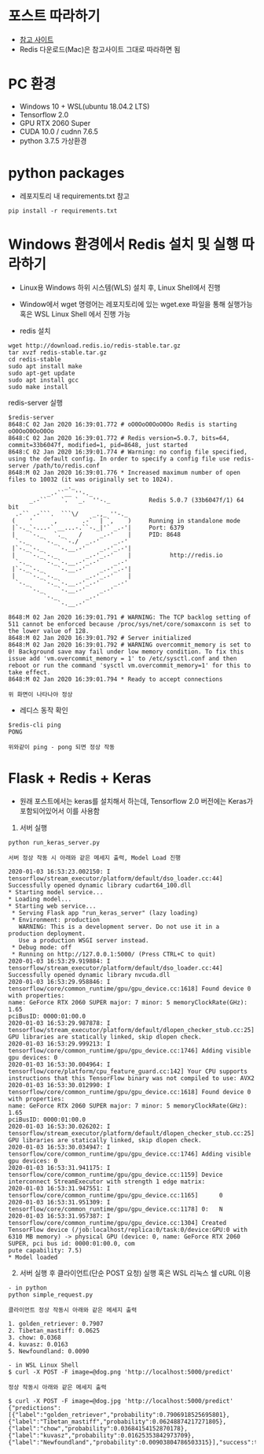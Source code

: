 # 포스트 따라하기

- [참고 사이트](https://www.pyimagesearch.com/2018/01/29/scalable-keras-deep-learning-rest-api/)
- Redis 다운로드(Mac)은 참고사이트 그대로 따라하면 됨

# PC 환경
- Windows 10 + WSL(ubuntu 18.04.2 LTS)
- Tensorflow 2.0
- GPU RTX 2060 Super
- CUDA 10.0 / cudnn 7.6.5
- python 3.7.5 가상환경

# python packages
- 레포지토리 내 requirements.txt 참고
```
pip install -r requirements.txt 
```


# Windows 환경에서 Redis 설치 및 실행 따라하기

- Linux용 Windows 하위 시스템(WLS) 설치 후, Linux Shell에서 진행

- Window에서 wget 명령어는 레포지토리에 있는 wget.exe 파일을 통해 실행가능 혹은 WSL Linux Shell 에서 진행 가능

- redis 설치
```
wget http://download.redis.io/redis-stable.tar.gz
tar xvzf redis-stable.tar.gz
cd redis-stable
sudo apt install make
sudo apt-get update
sudo apt install gcc
sudo make install
```

redis-server 실행
```
$redis-server
8648:C 02 Jan 2020 16:39:01.772 # oO0OoO0OoO0Oo Redis is starting oO0OoO0OoO0Oo
8648:C 02 Jan 2020 16:39:01.772 # Redis version=5.0.7, bits=64, commit=33b6047f, modified=1, pid=8648, just started
8648:C 02 Jan 2020 16:39:01.774 # Warning: no config file specified, using the default config. In order to specify a config file use redis-server /path/to/redis.conf
8648:M 02 Jan 2020 16:39:01.776 * Increased maximum number of open files to 10032 (it was originally set to 1024).
                _._
           _.-``__ ''-._
      _.-``    `.  `_.  ''-._           Redis 5.0.7 (33b6047f/1) 64 bit
  .-`` .-```.  ```\/    _.,_ ''-._
 (    '      ,       .-`  | `,    )     Running in standalone mode
 |`-._`-...-` __...-.``-._|'` _.-'|     Port: 6379
 |    `-._   `._    /     _.-'    |     PID: 8648
  `-._    `-._  `-./  _.-'    _.-'
 |`-._`-._    `-.__.-'    _.-'_.-'|
 |    `-._`-._        _.-'_.-'    |           http://redis.io
  `-._    `-._`-.__.-'_.-'    _.-'
 |`-._`-._    `-.__.-'    _.-'_.-'|
 |    `-._`-._        _.-'_.-'    |
  `-._    `-._`-.__.-'_.-'    _.-'
      `-._    `-.__.-'    _.-'
          `-._        _.-'
              `-.__.-'

8648:M 02 Jan 2020 16:39:01.791 # WARNING: The TCP backlog setting of 511 cannot be enforced because /proc/sys/net/core/somaxconn is set to the lower value of 128.
8648:M 02 Jan 2020 16:39:01.792 # Server initialized
8648:M 02 Jan 2020 16:39:01.792 # WARNING overcommit_memory is set to 0! Background save may fail under low memory condition. To fix this issue add 'vm.overcommit_memory = 1' to /etc/sysctl.conf and then reboot or run the command 'sysctl vm.overcommit_memory=1' for this to take effect.
8648:M 02 Jan 2020 16:39:01.794 * Ready to accept connections
```
`위 화면이 나타나야 정상`

- 레디스 동작 확인 
```
$redis-cli ping
PONG
```

`위와같이 ping - pong 되면 정상 작동`

# Flask + Redis + Keras 

- 원래 포스트에서는 keras를 설치해서 하는데, Tensorflow 2.0 버전에는 Keras가 포함되어있어서 이를 사용함

1. 서버 실행
```
python run_keras_server.py 
```

`서버 정상 작동 시 아래와 같은 메세지 출력, Model Load 진행`

```
2020-01-03 16:53:23.002150: I tensorflow/stream_executor/platform/default/dso_loader.cc:44] Successfully opened dynamic library cudart64_100.dll
* Starting model service...
* Loading model...
* Starting web service...
 * Serving Flask app "run_keras_server" (lazy loading)
 * Environment: production
   WARNING: This is a development server. Do not use it in a production deployment.
   Use a production WSGI server instead.
 * Debug mode: off
 * Running on http://127.0.0.1:5000/ (Press CTRL+C to quit)
2020-01-03 16:53:29.919884: I tensorflow/stream_executor/platform/default/dso_loader.cc:44] Successfully opened dynamic library nvcuda.dll
2020-01-03 16:53:29.958846: I tensorflow/core/common_runtime/gpu/gpu_device.cc:1618] Found device 0 with properties:
name: GeForce RTX 2060 SUPER major: 7 minor: 5 memoryClockRate(GHz): 1.65
pciBusID: 0000:01:00.0
2020-01-03 16:53:29.987878: I tensorflow/stream_executor/platform/default/dlopen_checker_stub.cc:25] GPU libraries are statically linked, skip dlopen check.
2020-01-03 16:53:29.999213: I tensorflow/core/common_runtime/gpu/gpu_device.cc:1746] Adding visible gpu devices: 0
2020-01-03 16:53:30.004964: I tensorflow/core/platform/cpu_feature_guard.cc:142] Your CPU supports instructions that this TensorFlow binary was not compiled to use: AVX2
2020-01-03 16:53:30.012990: I tensorflow/core/common_runtime/gpu/gpu_device.cc:1618] Found device 0 with properties:
name: GeForce RTX 2060 SUPER major: 7 minor: 5 memoryClockRate(GHz): 1.65
pciBusID: 0000:01:00.0
2020-01-03 16:53:30.026202: I tensorflow/stream_executor/platform/default/dlopen_checker_stub.cc:25] GPU libraries are statically linked, skip dlopen check.
2020-01-03 16:53:30.034947: I tensorflow/core/common_runtime/gpu/gpu_device.cc:1746] Adding visible gpu devices: 0
2020-01-03 16:53:31.941175: I tensorflow/core/common_runtime/gpu/gpu_device.cc:1159] Device interconnect StreamExecutor with strength 1 edge matrix:
2020-01-03 16:53:31.947551: I tensorflow/core/common_runtime/gpu/gpu_device.cc:1165]      0
2020-01-03 16:53:31.951309: I tensorflow/core/common_runtime/gpu/gpu_device.cc:1178] 0:   N
2020-01-03 16:53:31.957387: I tensorflow/core/common_runtime/gpu/gpu_device.cc:1304] Created TensorFlow device (/job:localhost/replica:0/task:0/device:GPU:0 with 6310 MB memory) -> physical GPU (device: 0, name: GeForce RTX 2060 SUPER, pci bus id: 0000:01:00.0, com
pute capability: 7.5)
* Model loaded
```

2. 서버 실행 후 클라이언트(단순 POST 요청) 실행 혹은 WSL 리눅스 쉘 cURL 이용

```
- in python 
python simple_request.py
```

`클라이언트 정상 작동시 아래와 같은 메세지 출력`

```
1. golden_retriever: 0.7907
2. Tibetan_mastiff: 0.0625
3. chow: 0.0368
4. kuvasz: 0.0163
5. Newfoundland: 0.0090
```

```
- in WSL Linux Shell
$ curl -X POST -F image=@dog.png 'http://localhost:5000/predict'
```

`정상 작동시 아래와 같은 메세지 출력`

```
$ curl -X POST -F image=@dog.jpg 'http://localhost:5000/predict'
{"predictions":[{"label":"golden_retriever","probability":0.7906918525695801},{"label":"Tibetan_mastiff","probability":0.06248874217271805},{"label":"chow","probability":0.03684154152870178},{"label":"kuvasz","probability":0.01625353842973709},{"label":"Newfoundland","probability":0.00903804786503315}],"success":true}
```




